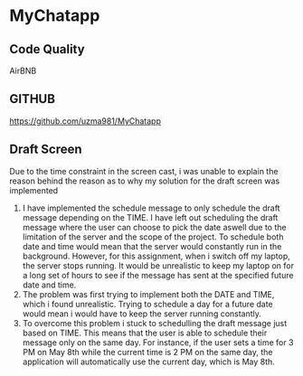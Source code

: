 # MyChatapp

## Code Quality 
 AirBNB

## GITHUB
https://github.com/uzma981/MyChatapp 

## Draft Screen
Due to the time constraint in the screen cast, i was unable to explain the reason behind the reason as to why my solution for the draft screen was implemented
1. I have implemented the schedule message to only schedule the draft message depending on the TIME. I have left out scheduling the draft message where the user can choose to pick the date aswell due to the limitation of the server and the scope of the project.
To schedule both date and time would mean that the server would constantly run in the background. However, for this assignment, when i switch off my laptop, the server stops running. It would be unrealistic to keep my laptop on for a long set of hours to see if the message has sent at the specified future date and time.
2. The problem was first trying to implement both the DATE and TIME, which i found unrealistic. Trying to schedule a day for a future date would mean i would have to keep the server running constantly.
3. To overcome this problem i stuck to schedulling the draft message just based on TIME. This means that the user is able to schedule their message only on the same day.
For instance, if the user sets a time for 3 PM on May 8th while the current time is 2 PM on the same day, the application will automatically use the current day, which is May 8th.